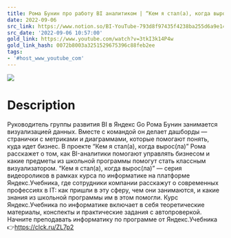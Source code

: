 ```yaml
---
title: Рома Бунин про работу BI аналитиком | “Кем я стал(а), когда вырос(ла)”
date: 2022-09-06
src_link: https://www.notion.so/BI-YouTube-793d8f97435f4238ba255d6a9e140b8a
src_date: '2022-09-06 10:57:00'
gold_link: https://www.youtube.com/watch?v=3tkI3k14P4w
gold_link_hash: 0072b8003a3251529675396c88feb2ee
tags:
- '#host_www_youtube_com'
---
```


![](https://www.youtube.com/watch?v=3tkI3k14P4w) 
# Description 
Руководитель группы развития BI в Яндекс Go Рома Бунин занимается визуализацией данных. Вместе с командой он делает дашборды — странички с метриками и диаграммами, которые помогают понять, куда идет бизнес.
В проекте “Кем я стал(а), когда вырос(ла)” Рома расскажет о том, как BI-аналитики помогают управлять бизнесом и какие предметы из школьной программы помогут стать классным визуализатором.
“Кем я стал(а), когда вырос(ла)” — серия видеороликов в рамках курса по информатике на платформе Яндекс.Учебника, где сотрудники компании расскажут о современных профессиях в IT: как пришли в эту сферу, чем они занимаются, и какие знания из школьной программы им в этом помогли.
Курс Яндекс.Учебника по информатике включает в себя теоретические материалы, конспекты и практические задания с автопроверкой.
Начните преподавать информатику по программе от Яндекс.Учебника👉https://clck.ru/ZL7p2